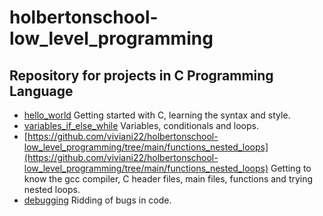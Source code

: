 # holbertonschool-low_level_programming

## Repository for projects in C Programming Language

- [hello_world](https://github.com/viviani22/holbertonschool-low_level_programming/tree/main/hello_world) Getting started with C, learning the syntax and style.
- [variables_if_else_while](https://github.com/viviani22/holbertonschool-low_level_programming/tree/main/variables_if_else_while) Variables, conditionals and loops.
- [https://github.com/viviani22/holbertonschool-low_level_programming/tree/main/functions_nested_loops](https://github.com/viviani22/holbertonschool-low_level_programming/tree/main/functions_nested_loops) Getting to know the gcc compiler, C header files, main files, functions and trying nested loops.
- [debugging](https://github.com/viviani22/holbertonschool-low_level_programming/tree/main/debugging) Ridding of bugs in code.

